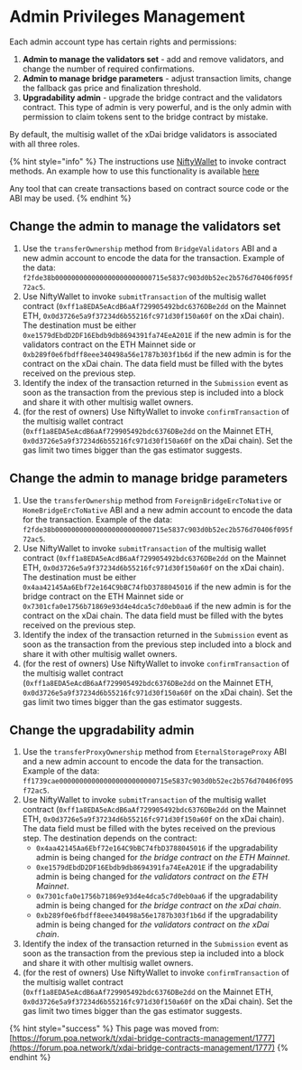 # Admin Privileges Management

Each admin account type has certain rights and permissions:

1. **Admin to manage the validators set** -  add and remove validators, and change the number of required confirmations. 
2. **Admin to manage bridge parameters** -  adjust transaction limits, change the fallback gas price and finalization threshold.
3. **Upgradability admin** -  upgrade the bridge contract and the validators contract. This type of admin is very powerful, and is the only admin with permission to claim tokens sent to the bridge contract by mistake.

By default, the multisig wallet of the xDai bridge validators is associated with all three roles.

{% hint style="info" %}
The instructions use [NiftyWallet](https://chrome.google.com/webstore/detail/nifty-wallet/jbdaocneiiinmjbjlgalhcelgbejmnid) to invoke contract methods. An example how to use this functionality is available [here](https://medium.com/poa-network/nifty-wallet-now-supports-interactions-with-smart-contracts-5e8c43c19e3a)

Any tool that can create transactions based on contract source code or the ABI may be used.
{% endhint %}

## **Change the admin to manage the validators set**

1. Use the `transferOwnership` method from `BridgeValidators` ABI and a new admin account to encode the data for the transaction. Example of the data: `f2fde38b000000000000000000000000715e5837c903d0b52ec2b576d70406f095f72ac5`.
2. Use NiftyWallet  to invoke `submitTransaction` of the multisig wallet contract \(`0xff1a8EDA5eAcdB6aAf729905492bdc6376DBe2dd` on the Mainnet ETH, `0x0d3726e5a9f37234d6b55216fc971d30f150a60f` on the xDai chain\). The destination must be either `0xe1579dEbdD2DF16Ebdb9db8694391fa74EeA201E` if the new admin is for the validators contract on the ETH Mainnet side or `0xb289f0e6fbdff8eee340498a56e1787b303f1b6d` if the new admin is for the contract on the xDai chain. The data field must be filled with the bytes received on the previous step. 
3. Identify the index of the transaction returned in the `Submission` event as soon as the transaction from the previous step is included into a block and share it with other multisig wallet owners.
4. \(for the rest of owners\) Use NiftyWallet  to invoke `confirmTransaction` of the multisig wallet contract \(`0xff1a8EDA5eAcdB6aAf729905492bdc6376DBe2dd` on the Mainnet ETH, `0x0d3726e5a9f37234d6b55216fc971d30f150a60f` on the xDai chain\). Set the gas limit two times bigger than the gas estimator suggests.  

## **Change the admin to manage bridge parameters**

1. Use the `transferOwnership` method from `ForeignBridgeErcToNative` or `HomeBridgeErcToNative` ABI and a new admin account to encode the data for the transaction. Example of the data: `f2fde38b000000000000000000000000715e5837c903d0b52ec2b576d70406f095f72ac5`.
2. Use NiftyWallet to invoke `submitTransaction` of the multisig wallet contract \(`0xff1a8EDA5eAcdB6aAf729905492bdc6376DBe2dd` on the Mainnet ETH, `0x0d3726e5a9f37234d6b55216fc971d30f150a60f` on the xDai chain\). The destination must be either `0x4aa42145Aa6Ebf72e164C9bBC74fbD3788045016` if the new admin is for the bridge contract on the ETH Mainnet side or `0x7301cfa0e1756b71869e93d4e4dca5c7d0eb0aa6` if the new admin is for the contract on the xDai chain. The data field must be filled with the bytes received on the previous step. 
3. Identify the index of the transaction returned in the `Submission` event as soon as the transaction from the previous step included into a block and share it with other multisig wallet owners.
4. \(for the rest of owners\) Use NiftyWallet  to invoke `confirmTransaction` of the multisig wallet contract \(`0xff1a8EDA5eAcdB6aAf729905492bdc6376DBe2dd` on the Mainnet ETH, `0x0d3726e5a9f37234d6b55216fc971d30f150a60f` on the xDai chain\). Set the gas limit two times bigger than the gas estimator suggests.  

## **Change the upgradability admin**

1. Use the `transferProxyOwnership` method from `EternalStorageProxy` ABI and a new admin account to encode the data for the transaction. Example of the data: `ff1739cae000000000000000000000000715e5837c903d0b52ec2b576d70406f095f72ac5`.
2. Use NiftyWallet to invoke `submitTransaction` of the multisig wallet contract \(`0xff1a8EDA5eAcdB6aAf729905492bdc6376DBe2dd` on the Mainnet ETH, `0x0d3726e5a9f37234d6b55216fc971d30f150a60f` on the xDai chain\). The data field must be filled with the bytes received on the previous step. The destination depends on the contract:
   * `0x4aa42145Aa6Ebf72e164C9bBC74fbD3788045016` if the upgradability admin is being changed for _the bridge contract_ on _the ETH Mainnet_. 
   * `0xe1579dEbdD2DF16Ebdb9db8694391fa74EeA201E` if the upgradability admin is being changed for _the validators contract_ on _the ETH Mainnet_. 
   * `0x7301cfa0e1756b71869e93d4e4dca5c7d0eb0aa6` if the upgradability admin is being changed for _the bridge contract_ on _the xDai chain_.
   * `0xb289f0e6fbdff8eee340498a56e1787b303f1b6d` if the upgradability admin is being changed for _the validators contract_ on _the xDai chain_.
3. Identify the index of the transaction returned in the `Submission` event as soon as the transaction from the previous step ia included into a block and share it with other multisig wallet owners.
4. \(for the rest of owners\) Use NiftyWallet  to invoke `confirmTransaction` of the multisig wallet contract \(`0xff1a8EDA5eAcdB6aAf729905492bdc6376DBe2dd` on the Mainnet ETH, `0x0d3726e5a9f37234d6b55216fc971d30f150a60f` on the xDai chain\). Set the gas limit two times bigger than the gas estimator suggests. 

{% hint style="success" %}
This page was moved from: [https://forum.poa.network/t/xdai-bridge-contracts-management/1777](https://forum.poa.network/t/xdai-bridge-contracts-management/1777)
{% endhint %}


